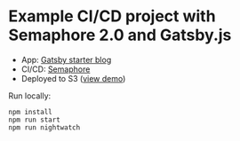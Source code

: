 # Example CI/CD project with Semaphore 2.0 and Gatsby.js

- App: [Gatsby starter blog](https://github.com/gatsbyjs/gatsby-starter-blog)
- CI/CD: [Semaphore](https://semaphoreci.com)
- Deployed to S3 ([view demo](http://markoci-gatsby.s3-website-us-east-1.amazonaws.com))

Run locally:

```
npm install
npm run start
npm run nightwatch
```
